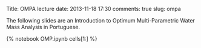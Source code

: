 Title: OMPA lecture
date:  2013-11-18 17:30
comments: true
slug: ompa

The following slides are an Introduction to Optimum Multi-Parametric Water
Mass Analysis in Portuguese.

{% notebook OMP.ipynb cells[1:] %}
